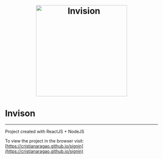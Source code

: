 <h1 align="center">
  <img src="/frontend/src/assets/Data@2x.png" alt="Invision" title="Invision" width="300">
</h1>

# Invison

<hr/>

Project created with ReactJS + NodeJS


To view the project in the browser visit: [https://cristianaragao.github.io/signin](https://cristianaragao.github.io/signin)
